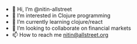 - 👋 Hi, I’m @nitin-allstreet
- 👀 I’m interested in Clojure programming
- 🌱 I’m currently learning clojure/react
- 💞️ I’m looking to collaborate on financial markets
- 📫 How to reach me nitin@allstreet.org

<!---
nitin-allstreet/nitin-allstreet is a ✨ special ✨ repository because its `README.md` (this file) appears on your GitHub profile.
You can click the Preview link to take a look at your changes.
--->
